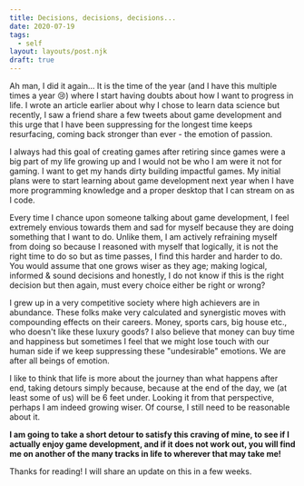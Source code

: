 ```yaml
---
title: Decisions, decisions, decisions...
date: 2020-07-19
tags:
  - self
layout: layouts/post.njk
draft: true
---
```

Ah man, I did it again... It is the time of the year (and I have this multiple times a year 😢) where I start having doubts about how I want to progress in life. I wrote an article earlier about why I chose to learn data science but recently, I saw a friend share a few tweets about game development and this urge that I have been suppressing for the longest time keeps resurfacing, coming back stronger than ever - the emotion of passion.

I always had this goal of creating games after retiring since games were a big part of my life growing up and I would not be who I am were it not for gaming. I want to get my hands dirty building impactful games. My initial plans were to start learning about game development next year when I have more programming knowledge and a proper desktop that I can stream on as I code.

Every time I chance upon someone talking about game development, I feel extremely envious towards them and sad for myself because they are doing something that I want to do. Unlike them, I am actively refraining myself from doing so because I reasoned with myself that logically, it is not the right time to do so but as time passes, I find this harder and harder to do. You would assume that one grows wiser as they age; making logical, informed & sound decisions and honestly, I do not know if this is the right decision but then again, must every choice either be right or wrong?

I grew up in a very competitive society where high achievers are in abundance. These folks make very calculated and synergistic moves with compounding effects on their careers. Money, sports cars, big house etc., who doesn't like these luxury goods? I also believe that money can buy time and happiness but sometimes I feel that we might lose touch with our human side if we keep suppressing these "undesirable" emotions. We are after all beings of emotion.

I like to think that life is more about the journey than what happens after end, taking detours simply because, because at the end of the day, we (at least some of us) will be 6 feet under. Looking it from that perspective, perhaps I am indeed growing wiser. Of course, I still need to be reasonable about it.

**I am going to take a short detour to satisfy this craving of mine, to see if I actually enjoy game development, and if it does not work out, you will find me on another of the many tracks in life to wherever that may take me!**

Thanks for reading! I will share an update on this in a few weeks.
